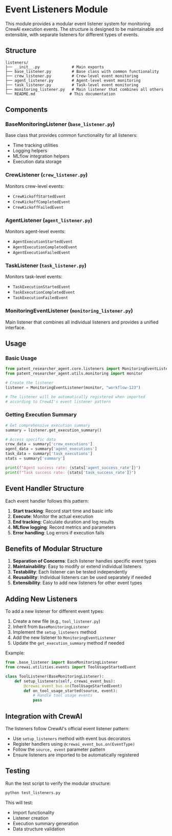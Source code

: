 # Event Listeners Module

This module provides a modular event listener system for monitoring CrewAI execution events. The structure is designed to be maintainable and extensible, with separate listeners for different types of events.

## Structure

```
listeners/
├── __init__.py              # Main exports
├── base_listener.py         # Base class with common functionality
├── crew_listener.py         # Crew-level event monitoring
├── agent_listener.py        # Agent-level event monitoring
├── task_listener.py         # Task-level event monitoring
├── monitoring_listener.py   # Main listener that combines all others
└── README.md               # This documentation
```

## Components

### BaseMonitoringListener (`base_listener.py`)
Base class that provides common functionality for all listeners:
- Time tracking utilities
- Logging helpers
- MLflow integration helpers
- Execution data storage

### CrewListener (`crew_listener.py`)
Monitors crew-level events:
- `CrewKickoffStartedEvent`
- `CrewKickoffCompletedEvent`
- `CrewKickoffFailedEvent`

### AgentListener (`agent_listener.py`)
Monitors agent-level events:
- `AgentExecutionStartedEvent`
- `AgentExecutionCompletedEvent`
- `AgentExecutionFailedEvent`

### TaskListener (`task_listener.py`)
Monitors task-level events:
- `TaskExecutionStartedEvent`
- `TaskExecutionCompletedEvent`
- `TaskExecutionFailedEvent`

### MonitoringEventListener (`monitoring_listener.py`)
Main listener that combines all individual listeners and provides a unified interface.

## Usage

### Basic Usage
```python
from patent_researcher_agent.core.listeners import MonitoringEventListener
from patent_researcher_agent.utils.monitoring import monitor

# Create the listener
listener = MonitoringEventListener(monitor, "workflow-123")

# The listener will be automatically registered when imported
# according to CrewAI's event listener pattern
```

### Getting Execution Summary
```python
# Get comprehensive execution summary
summary = listener.get_execution_summary()

# Access specific data
crew_data = summary['crew_executions']
agent_data = summary['agent_executions']
task_data = summary['task_executions']
stats = summary['summary']

print(f"Agent success rate: {stats['agent_success_rate']}")
print(f"Task success rate: {stats['task_success_rate']}")
```

## Event Handler Structure

Each event handler follows this pattern:
1. **Start tracking**: Record start time and basic info
2. **Execute**: Monitor the actual execution
3. **End tracking**: Calculate duration and log results
4. **MLflow logging**: Record metrics and parameters
5. **Error handling**: Log errors if execution fails

## Benefits of Modular Structure

1. **Separation of Concerns**: Each listener handles specific event types
2. **Maintainability**: Easy to modify or extend individual listeners
3. **Testability**: Each listener can be tested independently
4. **Reusability**: Individual listeners can be used separately if needed
5. **Extensibility**: Easy to add new listeners for other event types

## Adding New Listeners

To add a new listener for different event types:

1. Create a new file (e.g., `tool_listener.py`)
2. Inherit from `BaseMonitoringListener`
3. Implement the `setup_listeners` method
4. Add the new listener to `MonitoringEventListener`
5. Update the `get_execution_summary` method if needed

Example:
```python
from .base_listener import BaseMonitoringListener
from crewai.utilities.events import ToolUsageStartedEvent

class ToolListener(BaseMonitoringListener):
    def setup_listeners(self, crewai_event_bus):
        @crewai_event_bus.on(ToolUsageStartedEvent)
        def on_tool_usage_started(source, event):
            # Handle tool usage events
            pass
```

## Integration with CrewAI

The listeners follow CrewAI's official event listener pattern:
- Use `setup_listeners` method with event bus decorators
- Register handlers using `@crewai_event_bus.on(EventType)`
- Follow the `source, event` parameter pattern
- Ensure listeners are imported to be automatically registered

## Testing

Run the test script to verify the modular structure:
```bash
python test_listeners.py
```

This will test:
- Import functionality
- Listener creation
- Execution summary generation
- Data structure validation 